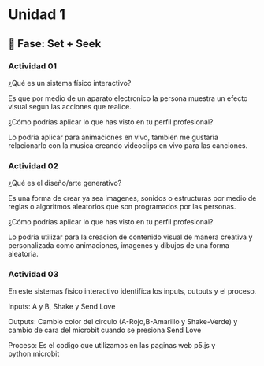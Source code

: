 # Unidad 1

## 🔎 Fase: Set + Seek

### Actividad 01

¿Qué es un sistema físico interactivo?

Es que por medio de un aparato electronico la persona muestra un efecto visual segun las acciones que realice.

¿Cómo podrías aplicar lo que has visto en tu perfil profesional?

Lo podria aplicar para animaciones en vivo, tambien me gustaria relacionarlo con la musica creando videoclips en vivo para las canciones.

### Actividad 02

¿Qué es el diseño/arte generativo?

Es una forma de crear ya sea imagenes, sonidos o estructuras por medio de reglas o algoritmos aleatorios que son programados por las personas.

¿Cómo podrías aplicar lo que has visto en tu perfil profesional?

Lo podria utilizar para la creacion de contenido visual de manera creativa y personalizada como animaciones, imagenes y dibujos de una forma aleatoria.

### Actividad 03

En este sistemas físico interactivo identifica los inputs, outputs y el proceso.

Inputs: A y B, Shake y Send Love

Outputs:  Cambio color del circulo (A-Rojo,B-Amarillo y Shake-Verde) y cambio de cara del microbit cuando se presiona Send Love 

Proceso: Es el codigo que utilizamos en las paginas web p5.js y python.microbit


